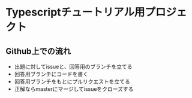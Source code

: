 # Typescriptチュートリアル用プロジェクト

## Github上での流れ

+ 出題に対してissueと、回答用のブランチを立てる
+ 回答用ブランチにコードを書く
+ 回答用ブランチをもとにプルリクエストを立てる
+ 正解ならmasterにマージしてissueをクローズする
